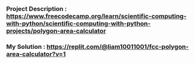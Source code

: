 ### Project Description : https://www.freecodecamp.org/learn/scientific-computing-with-python/scientific-computing-with-python-projects/polygon-area-calculator

### My Solution : https://replit.com/@liam10011001/fcc-polygon-area-calculator?v=1
